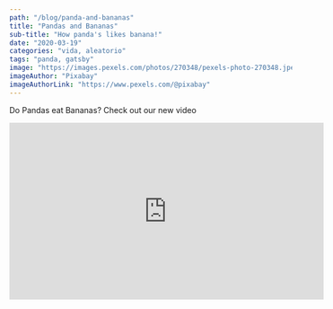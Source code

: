 ```yaml
---
path: "/blog/panda-and-bananas"
title: "Pandas and Bananas"
sub-title: "How panda's likes banana!"
date: "2020-03-19"
categories: "vida, aleatorio"
tags: "panda, gatsby"
image: "https://images.pexels.com/photos/270348/pexels-photo-270348.jpeg?auto=compress&cs=tinysrgb&dpr=1&h=225&w=398"
imageAuthor: "Pixabay"
imageAuthorLink: "https://www.pexels.com/@pixabay"
---
```


Do Pandas eat Bananas? Check out our new video

<iframe width="560" height="315" src="https://www.youtube.com/embed/4n0xNbfJLR8" frameborder="0" allowfullscreen></iframe>